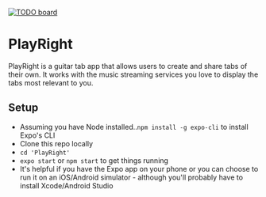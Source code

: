 [![TODO board](https://imdone.io/api/1.0/projects/5cc3d3b32aad3b4fc26a0d49/badge)](https://imdone.io/app#/board/dilloncoffman/PlayRight)

# PlayRight
PlayRight is a guitar tab app that allows users to create and share tabs of their own. It works with the music streaming services you love to display the tabs most relevant to you.

## Setup
* Assuming you have Node installed..`npm install -g expo-cli` to install Expo's CLI
* Clone this repo locally
* `cd 'PlayRight'`
* `expo start` or `npm start` to get things running
* It's helpful if you have the Expo app on your phone or you can choose to run it on an iOS/Android simulator - although you'll probably have to install Xcode/Android Studio
